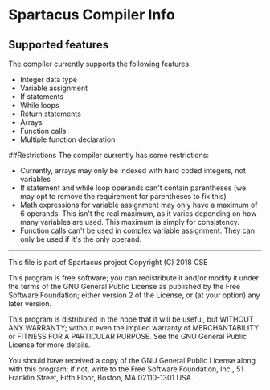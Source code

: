# Spartacus Compiler Info
## Supported features
The compiler currently supports the following features:

* Integer data type
* Variable assignment
* If statements
* While loops
* Return statements
* Arrays
* Function calls
* Multiple function declaration

##Restrictions
The compiler currently has some restrictions:

* Currently, arrays may only be indexed with hard coded integers, not variables
* If statement and while loop operands can't contain parentheses (we may opt to remove the requirement
for parentheses to fix this)
* Math expressions for variable assignment may only have a maximum of 6 operands. This isn't the real 
maximum, as it varies depending on how many variables are used. This maximum is simply for consistency.
* Function calls can't be used in complex variable assignment. They can only be used if it's the only operand.

- - -
This file is part of Spartacus project
Copyright (C) 2018  CSE

This program is free software; you can redistribute it and/or modify
it under the terms of the GNU General Public License as published by
the Free Software Foundation; either version 2 of the License, or
(at your option) any later version.

This program is distributed in the hope that it will be useful,
but WITHOUT ANY WARRANTY; without even the implied warranty of
MERCHANTABILITY or FITNESS FOR A PARTICULAR PURPOSE.  See the
GNU General Public License for more details.

You should have received a copy of the GNU General Public License along
with this program; if not, write to the Free Software Foundation, Inc.,
51 Franklin Street, Fifth Floor, Boston, MA 02110-1301 USA.
